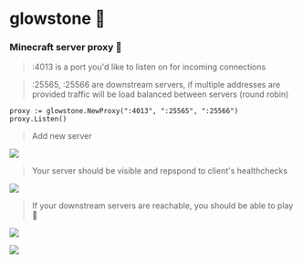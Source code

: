 # glowstone 🌟
### Minecraft server proxy 💫

> :4013 is a port you'd like to listen on for incoming connections

> :25565, :25566 are downstream servers, if multiple addresses are provided traffic will be load balanced between servers (round robin)
```
proxy := glowstone.NewProxy(":4013", ":25565", ":25566")
proxy.Listen()
```

> Add new server

![](https://i.imgur.com/YrBW4bP.png)

> Your server should be visible and repspond to client's healthchecks

![](https://i.imgur.com/Itc5rZv.png)

>If your downstream servers are reachable, you should be able to play 🍾

![](https://i.imgur.com/HZhy7HJ.png)


![](https://i.imgur.com/e7xKx8A.png)
